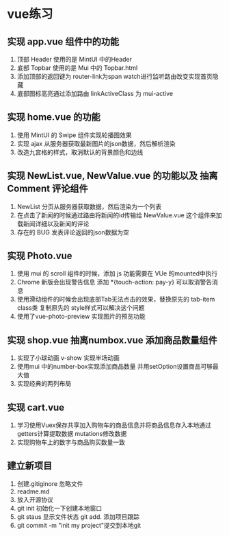 # vue练习

## 实现 app.vue 组件中的功能
1. 顶部 Header 使用的是 MintUI 中的Header
2. 底部 Topbar 使用的是 Mui 中的 Topbar.html
3. 添加顶部的返回键为 router-link为span watch进行监听路由改变实现首页隐藏
4. 底部图标高亮通过添加路由 linkActiveClass 为 mui-active
## 实现 home.vue 的功能
1. 使用 MintUI 的 Swipe 组件实现轮播图效果
2. 实现 ajax 从服务器获取最新图片的json数据，然后解析渲染
3. 改造九宫格的样式，取消默认的背景颜色和边线
## 实现 NewList.vue, NewValue.vue 的功能以及 抽离 Comment 评论组件
1. NewList 分页从服务器获取数据，然后渲染为一个列表
2. 在点击了新闻的时候通过路由将新闻的id传输给 NewValue.vue 这个组件来加载新闻详细以及新闻的评论
3. 存在的 BUG 发表评论返回的json数据为空
## 实现 Photo.vue
1. 使用 mui 的 scroll 组件的时候，添加 js 功能需要在 VUe 的mounted中执行
2. Chrome 新版会出现警告信息 添加 *{touch-action: pay-y} 可以取消警告消息
3. 使用滑动组件的时候会出现底部Tab无法点击的效果，替换原先的 tab-item class类 复制原先的 style样式可以解决这个问题
4. 使用了vue-photo-preview 实现图片的预览功能
## 实现 shop.vue 抽离numbox.vue 添加商品数量组件
1. 实现了小球动画 v-show 实现半场动画
2. 使用mui 中的number-box实现添加商品数量 并用setOption设置商品可够最大值
3. 实现经典的两列布局
## 实现 cart.vue
1. 学习使用Vuex保存共享加入购物车的商品信息并将商品信息存入本地通过 getters计算提取数据 mutations修改数据
2. 实现购物车上的数字与商品购买数量一致
## 建立新项目
1. 创建.gitiginore 忽略文件
2. readme.md
3. 放入开源协议
4. git init 初始化一下创建本地窗口
5. git staus 显示文件状态 git add. 添加项目跟踪
6. git commit -m "init my project"提交到本地git

